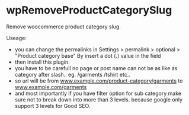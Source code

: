 # wpRemoveProductCategorySlug
Remove woocommerce product category slug.

Useage:
 - you can change the permalinks in Settings > permalink > optional > "Product category base" By insert a dot (.) value in the field
 - then install this plugin.
 - you have to be carefull no page or post name can not be as like as category after slash.. eg. /garments /tshirt etc.. 
 - so url will be from www.example.com/product-category/garments to www.example.com/garments
 - and most importantly if you have filter option for sub category make sure not to break down into more than 3 levels. because google only support 3 levels for Good SEO. 
 
 


